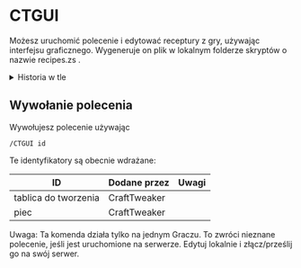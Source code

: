 # CTGUI

Możesz uruchomić polecenie i edytować receptury z gry, używając interfejsu graficznego. Wygeneruje on plik w lokalnym folderze skryptów o nazwie recipes.zs .

<details><summary>Historia w tle</summary> Niektórzy nie mają fantastycznych edytorów tekstów. Nawet przy użyciu szablonów podświetlających ich składnię nie można ich usatysfakcjonować. Chcą interfejsu graficznego (interfejs użytkownika).  
W tej sprawie żared, skromny sług Władcy Ellpeck of House penguin, prawowitego spadkobiercy Tronu Milkshake, Król siedmiu królestw Niemiec, Rhoynar i Pierwszego Mężczyzny, Matki Pingwinów, modder wielkich zamrożonych równin nieuszkodzony i pękający mody, zakończył się na nas z Maven, wspaniałą bibliotekę zakazanych Mędrców i Blasfii, aby podzielić się swoją wspaniałą wiedzą z ludzkością, po wezwaniu przez BBoldt, podróżnego świata Realms, slayera wielkiego nieznanego, pisarza Necrochodu. Niestety, nie byliśmy jeszcze w stanie rozbić pozornie przypadkowego żabowania, które z niego wypłynęło, zdecydował się zamiast tego skorzystać z bardziej uproszczonego środka pomocy, dając ludziom, którzy mają uprawnienia do manipulowania prawami wszechświata (nazywanymi również `OPs` lub `Admins`) dostęp do magicznego okna z wewnątrz gry, którą chcieli grać, i zmieniając fundamenty tej fałszywej rzeczywistości z wewnątrz. </details>

## Wywołanie polecenia

Wywołujesz polecenie używając

    /CTGUI id
    

Te identyfikatory są obecnie wdrażane:

| ID                   | Dodane przez | Uwagi |
| -------------------- | ------------ | ----- |
| tablica do tworzenia | CraftTweaker |       |
| piec                 | CraftTweaker |       |

Uwaga: Ta komenda działa tylko na jednym Graczu. To zwróci nieznane polecenie, jeśli jest uruchomione na serwerze. Edytuj lokalnie i złącz/prześlij go na swój serwer.